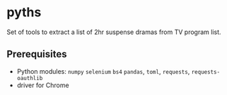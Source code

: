 # pyths

Set of tools to extract a list of 2hr suspense dramas from TV program list.

## Prerequisites

* Python modules: `numpy` `selenium` `bs4` `pandas`, `toml`, `requests`, `requests-oauthlib`
* driver for Chrome
